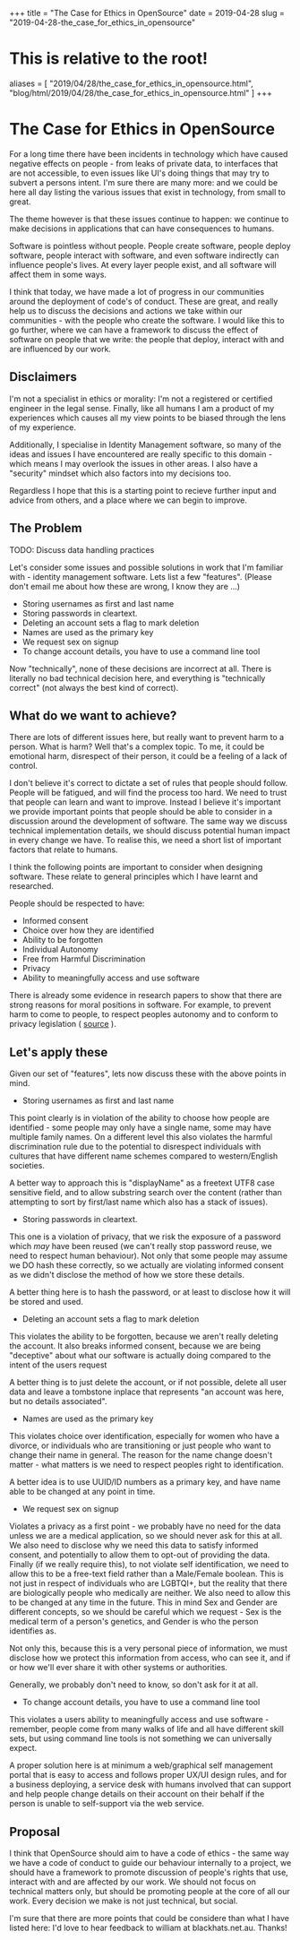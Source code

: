 +++
title = "The Case for Ethics in OpenSource"
date = 2019-04-28
slug = "2019-04-28-the_case_for_ethics_in_opensource"
# This is relative to the root!
aliases = [ "2019/04/28/the_case_for_ethics_in_opensource.html", "blog/html/2019/04/28/the_case_for_ethics_in_opensource.html" ]
+++
# The Case for Ethics in OpenSource

For a long time there have been incidents in technology which have
caused negative effects on people - from leaks of private data, to
interfaces that are not accessible, to even issues like UI\'s doing
things that may try to subvert a persons intent. I\'m sure there are
many more: and we could be here all day listing the various issues that
exist in technology, from small to great.

The theme however is that these issues continue to happen: we continue
to make decisions in applications that can have consequences to humans.

Software is pointless without people. People create software, people
deploy software, people interact with software, and even software
indirectly can influence people\'s lives. At every layer people exist,
and all software will affect them in some ways.

I think that today, we have made a lot of progress in our communities
around the deployment of code\'s of conduct. These are great, and really
help us to discuss the decisions and actions we take within our
communities - with the people who create the software. I would like this
to go further, where we can have a framework to discuss the effect of
software on people that we write: the people that deploy, interact with
and are influenced by our work.

## Disclaimers

I\'m not a specialist in ethics or morality: I\'m not a registered or
certified engineer in the legal sense. Finally, like all humans I am a
product of my experiences which causes all my view points to be biased
through the lens of my experience.

Additionally, I specialise in Identity Management software, so many of
the ideas and issues I have encountered are really specific to this
domain - which means I may overlook the issues in other areas. I also
have a \"security\" mindset which also factors into my decisions too.

Regardless I hope that this is a starting point to recieve further input
and advice from others, and a place where we can begin to improve.

## The Problem

TODO: Discuss data handling practices

Let\'s consider some issues and possible solutions in work that I\'m
familiar with - identity management software. Lets list a few
\"features\". (Please don\'t email me about how these are wrong, I know
they are \...)

-   Storing usernames as first and last name
-   Storing passwords in cleartext.
-   Deleting an account sets a flag to mark deletion
-   Names are used as the primary key
-   We request sex on signup
-   To change account details, you have to use a command line tool

Now \"technically\", none of these decisions are incorrect at all. There
is literally no bad technical decision here, and everything is
\"technically correct\" (not always the best kind of correct).

## What do we want to achieve?

There are lots of different issues here, but really want to prevent harm
to a person. What is harm? Well that\'s a complex topic. To me, it could
be emotional harm, disrespect of their person, it could be a feeling of
a lack of control.

I don\'t believe it\'s correct to dictate a set of rules that people
should follow. People will be fatigued, and will find the process too
hard. We need to trust that people can learn and want to improve.
Instead I believe it\'s important we provide important points that
people should be able to consider in a discussion around the development
of software. The same way we discuss technical implementation details,
we should discuss potential human impact in every change we have. To
realise this, we need a short list of important factors that relate to
humans.

I think the following points are important to consider when designing
software. These relate to general principles which I have learnt and
researched.

People should be respected to have:

-   Informed consent
-   Choice over how they are identified
-   Ability to be forgotten
-   Individual Autonomy
-   Free from Harmful Discrimination
-   Privacy
-   Ability to meaningfully access and use software

There is already some evidence in research papers to show that there are
strong reasons for moral positions in software. For example, to prevent
harm to come to people, to respect peoples autonomy and to conform to
privacy legislation (
[source](https://plato.stanford.edu/entries/it-privacy/#MorReaForProPerDat)
).

## Let\'s apply these

Given our set of \"features\", lets now discuss these with the above
points in mind.

-   Storing usernames as first and last name

This point clearly is in violation of the ability to choose how people
are identified - some people may only have a single name, some may have
multiple family names. On a different level this also violates the
harmful discrimination rule due to the potential to disrespect
individuals with cultures that have different name schemes compared to
western/English societies.

A better way to approach this is \"displayName\" as a freetext UTF8 case
sensitive field, and to allow substring search over the content (rather
than attempting to sort by first/last name which also has a stack of
issues).

-   Storing passwords in cleartext.

This one is a violation of privacy, that we risk the exposure of a
password which *may* have been reused (we can\'t really stop password
reuse, we need to respect human behaviour). Not only that some people
may assume we DO hash these correctly, so we actually are violating
informed consent as we didn\'t disclose the method of how we store these
details.

A better thing here is to hash the password, or at least to disclose how
it will be stored and used.

-   Deleting an account sets a flag to mark deletion

This violates the ability to be forgotten, because we aren\'t really
deleting the account. It also breaks informed consent, because we are
being \"deceptive\" about what our software is actually doing compared
to the intent of the users request

A better thing is to just delete the account, or if not possible, delete
all user data and leave a tombstone inplace that represents \"an account
was here, but no details associated\".

-   Names are used as the primary key

This violates choice over identification, especially for women who have
a divorce, or individuals who are transitioning or just people who want
to change their name in general. The reason for the name change doesn\'t
matter - what matters is we need to respect peoples right to
identification.

A better idea is to use UUID/ID numbers as a primary key, and have name
able to be changed at any point in time.

-   We request sex on signup

Violates a privacy as a first point - we probably have no need for the
data unless we are a medical application, so we should never ask for
this at all. We also need to disclose why we need this data to satisfy
informed consent, and potentially to allow them to opt-out of providing
the data. Finally (if we really require this), to not violate self
identification, we need to allow this to be a free-text field rather
than a Male/Female boolean. This is not just in respect of individuals
who are LGBTQI+, but the reality that there are biologically people who
medically are neither. We also need to allow this to be changed at any
time in the future. This in mind Sex and Gender are different concepts,
so we should be careful which we request - Sex is the medical term of a
person\'s genetics, and Gender is who the person identifies as.

Not only this, because this is a very personal piece of information, we
must disclose how we protect this information from access, who can see
it, and if or how we\'ll ever share it with other systems or
authorities.

Generally, we probably don\'t need to know, so don\'t ask for it at all.

-   To change account details, you have to use a command line tool

This violates a users ability to meaningfully access and use software -
remember, people come from many walks of life and all have different
skill sets, but using command line tools is not something we can
universally expect.

A proper solution here is at minimum a web/graphical self management
portal that is easy to access and follows proper UX/UI design rules, and
for a business deploying, a service desk with humans involved that can
support and help people change details on their account on their behalf
if the person is unable to self-support via the web service.

## Proposal

I think that OpenSource should aim to have a code of ethics - the same
way we have a code of conduct to guide our behaviour internally to a
project, we should have a framework to promote discussion of people\'s
rights that use, interact with and are affected by our work. We should
not focus on technical matters only, but should be promoting people at
the core of all our work. Every decision we make is not just technical,
but social.

I\'m sure that there are more points that could be considere than what I
have listed here: I\'d love to hear feedback to william at
blackhats.net.au. Thanks!


